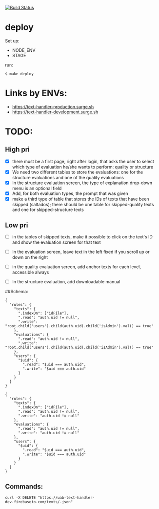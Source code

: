 [![Build Status](https://travis-ci.org/carlosvillu/UABTexthandler.svg?branch=master)](https://travis-ci.org/carlosvillu/UABTexthandler)

# deploy

Set up:

* NODE_ENV
* STAGE

run:

`$ make deploy`

# Links by ENVs:

* https://text-handler-production.surge.sh
* https://text-handler-development.surge.sh

# TODO:

## High pri
- [x] there must be a first page, right after login, that asks the user to select which type of evaluation he/she wants to perform: quality or structure
- [x] We need two different tables to store the evaluations: one for the structure evaluations and one of the quality evaluations
- [x] In the structure evaluation screen, the type of explanation drop-down menu is an optional field
- [x] Add, for both evaluation types, the prompt that was given
- [x] make a third type of table that stores the IDs of texts that have been skipped (saltados); there should be one table for skipped-quality texts and one for skipped-structure texts

## Low pri
- [ ] in the tables of skipped texts,  make it possible to click on the text's ID and show the evaluation screen for that text
- [ ] In the evaluation screen, leave text in the left fixed if you scroll up or down on the right
- [ ] in the quality evaluation screen, add anchor texts for each level, accessible always
- [ ] In the structure evaluation, add downloadable manual


##Schema:
```
{
  "rules": {
    "texts": {
      ".indexOn": ["idFile"],
      ".read": "auth.uid != null",
      ".write": "root.child('users').child(auth.uid).child('isAdmin').val() == true"
    },
    "evaluations": {
      ".read": "auth.uid != null",
      ".write": "root.child('users').child(auth.uid).child('isAdmin').val() == true"
    },
    "users": {
      "$uid": {
        ".read": "$uid === auth.uid",
        ".write": "$uid === auth.uid"
      }
    }
  }
}
```

```
{
  "rules": {
    "texts": {
      ".indexOn": ["idFile"],
      ".read": "auth.uid != null",
      ".write": "auth.uid != null"
    },
    "evaluations": {
      ".read": "auth.uid != null",
      ".write": "auth.uid != null"
    },
    "users": {
      "$uid": {
        ".read": "$uid === auth.uid",
        ".write": "$uid === auth.uid"
      }
    }
  }
}
```

## Commands:

```
curl -X DELETE "https://uab-text-handler-dev.firebaseio.com/texts/.json"
```
